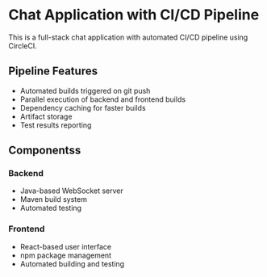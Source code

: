 # Chat Application with CI/CD Pipeline

This is a full-stack chat application with automated CI/CD pipeline using CircleCI.

## Pipeline Features

- Automated builds triggered on git push
- Parallel execution of backend and frontend builds
- Dependency caching for faster builds
- Artifact storage
- Test results reporting

## Componentss



### Backend
- Java-based WebSocket server
- Maven build system
- Automated testing

### Frontend
- React-based user interface
- npm package management
- Automated building and testing
